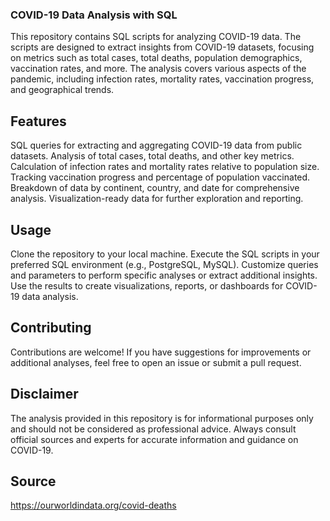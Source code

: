 ### COVID-19 Data Analysis with SQL
This repository contains SQL scripts for analyzing COVID-19 data. The scripts are designed to extract insights from COVID-19 datasets, focusing on metrics such as total cases, total deaths, population demographics, vaccination rates, and more. The analysis covers various aspects of the pandemic, including infection rates, mortality rates, vaccination progress, and geographical trends.

## Features
SQL queries for extracting and aggregating COVID-19 data from public datasets.
Analysis of total cases, total deaths, and other key metrics.
Calculation of infection rates and mortality rates relative to population size.
Tracking vaccination progress and percentage of population vaccinated.
Breakdown of data by continent, country, and date for comprehensive analysis.
Visualization-ready data for further exploration and reporting.

## Usage
Clone the repository to your local machine.
Execute the SQL scripts in your preferred SQL environment (e.g., PostgreSQL, MySQL).
Customize queries and parameters to perform specific analyses or extract additional insights.
Use the results to create visualizations, reports, or dashboards for COVID-19 data analysis.

## Contributing
Contributions are welcome! If you have suggestions for improvements or additional analyses, feel free to open an issue or submit a pull request.


## Disclaimer
The analysis provided in this repository is for informational purposes only and should not be considered as professional advice. Always consult official sources and experts for accurate information and guidance on COVID-19.

## Source
https://ourworldindata.org/covid-deaths
